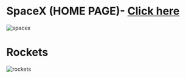 # SpaceX (HOME PAGE)- <a href ="https://spacec-clone-web.netlify.app/" target=”_blank” >Click here</a>

<img src="https://github.com/Reshavji/Reshav-Frontend-Developer/blob/main/Images/It%E2%80%99s%20Home%20Page.gif" alt="spacex" />

# Rockets 
<img src = "" alt="rockets" />
